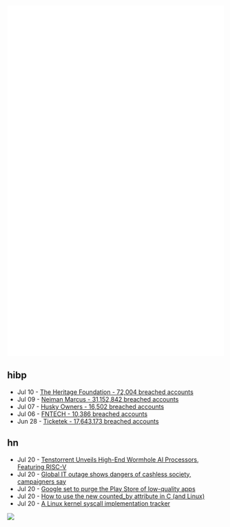![Metrics](https://raw.githubusercontent.com/phixion/phixion/master/metrics.svg)

## hibp

<!--
for https://github.com/phixion/phixion/blob/main/.github/workflows/feeds.yml
-->
<!--START_SECTION:haveibeenpwnd-->
- Jul 10 - [The Heritage Foundation - 72,004 breached accounts](https://haveibeenpwned.com/PwnedWebsites#TheHeritageFoundation)
- Jul 09 - [Neiman Marcus - 31,152,842 breached accounts](https://haveibeenpwned.com/PwnedWebsites#NeimanMarcus)
- Jul 07 - [Husky Owners - 16,502 breached accounts](https://haveibeenpwned.com/PwnedWebsites#HuskyOwners)
- Jul 06 - [FNTECH - 10,386 breached accounts](https://haveibeenpwned.com/PwnedWebsites#RobloxDeveloperConference2024)
- Jun 28 - [Ticketek - 17,643,173 breached accounts](https://haveibeenpwned.com/PwnedWebsites#Ticketek)
<!--END_SECTION:haveibeenpwnd-->

## hn

<!--
for https://github.com/phixion/phixion/blob/main/.github/workflows/feeds.yml
-->
<!--START_SECTION:hn-->
- Jul 20 - [Tenstorrent Unveils High-End Wormhole AI Processors, Featuring RISC-V](https://wccftech.com/tenstorrent-wormhole-ai-processors-risc-v-phenomenal-price-to-performance-value/)
- Jul 20 - [Global IT outage shows dangers of cashless society, campaigners say](https://www.theguardian.com/technology/article/2024/jul/20/cash-global-it-outage-cashless-society-dangers-payment-choice-alliance)
- Jul 20 - [Google set to purge the Play Store of low-quality apps](https://www.androidauthority.com/google-apps-play-store-3462390/)
- Jul 20 - [How to use the new counted_by attribute in C (and Linux)](https://people.kernel.org/gustavoars/how-to-use-the-new-counted_by-attribute-in-c-and-linux)
- Jul 20 - [A Linux kernel syscall implementation tracker](https://syscalls.mebeim.net/?table=x86/64/x64/latest)
<!--END_SECTION:hn-->

<!--
for https://yhype.me
-->
![](https://hit.yhype.me/github/profile?user_id=13013670)
